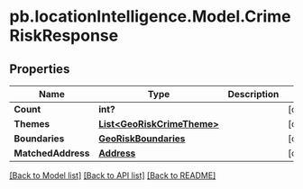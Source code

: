 # pb.locationIntelligence.Model.CrimeRiskResponse
## Properties

Name | Type | Description | Notes
------------ | ------------- | ------------- | -------------
**Count** | **int?** |  | [optional] 
**Themes** | [**List&lt;GeoRiskCrimeTheme&gt;**](GeoRiskCrimeTheme.md) |  | [optional] 
**Boundaries** | [**GeoRiskBoundaries**](GeoRiskBoundaries.md) |  | [optional] 
**MatchedAddress** | [**Address**](Address.md) |  | [optional] 

[[Back to Model list]](../README.md#documentation-for-models) [[Back to API list]](../README.md#documentation-for-api-endpoints) [[Back to README]](../README.md)

